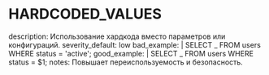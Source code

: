 # HARDCODED_VALUES

description: Использование хардкода вместо параметров или конфигураций.
severity_default: low
bad_example: |
SELECT _ FROM users WHERE status = 'active';
good_example: |
SELECT _ FROM users WHERE status = $1;
notes: Повышает переиспользуемость и безопасность.
